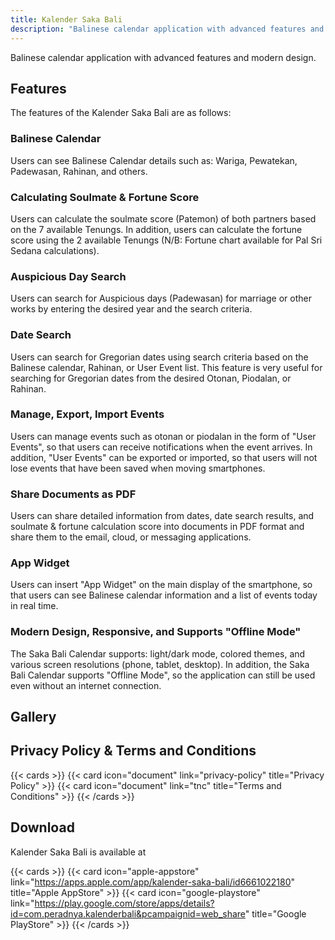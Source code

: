 ```yaml
---
title: Kalender Saka Bali
description: "Balinese calendar application with advanced features and modern design"
---
```


Balinese calendar application with advanced features and modern design.

## Features

The features of the Kalender Saka Bali are as follows:

### Balinese Calendar
Users can see Balinese Calendar details such as: Wariga, Pewatekan, Padewasan, Rahinan, and others.

### Calculating Soulmate & Fortune Score
Users can calculate the soulmate score (Patemon) of both partners based on the 7 available Tenungs. In addition, users can calculate the fortune score using the 2 available Tenungs (N/B: Fortune chart available for Pal Sri Sedana calculations).

### Auspicious Day Search
Users can search for Auspicious days (Padewasan) for marriage or other works by entering the desired year and the search criteria.

### Date Search
Users can search for Gregorian dates using search criteria based on the Balinese calendar, Rahinan, or User Event list. This feature is very useful for searching for Gregorian dates from the desired Otonan, Piodalan, or Rahinan.

### Manage, Export, Import Events
Users can manage events such as otonan or piodalan in the form of "User Events", so that users can receive notifications when the event arrives. In addition, "User Events" can be exported or imported, so that users will not lose events that have been saved when moving smartphones.

### Share Documents as PDF
Users can share detailed information from dates, date search results, and soulmate & fortune calculation score into documents in PDF format and share them to the email, cloud, or messaging applications.

### App Widget
Users can insert "App Widget" on the main display of the smartphone, so that users can see Balinese calendar information and a list of events today in real time.

### Modern Design, Responsive, and Supports "Offline Mode"
The Saka Bali Calendar supports: light/dark mode, colored themes, and various screen resolutions (phone, tablet, desktop). In addition, the Saka Bali Calendar supports "Offline Mode", so the application can still be used even without an internet connection.

## Gallery

## Privacy Policy & Terms and Conditions

{{< cards >}}
    {{< card icon="document" link="privacy-policy" title="Privacy Policy" >}}
    {{< card icon="document" link="tnc" title="Terms and Conditions" >}}
{{< /cards >}}

## Download

Kalender Saka Bali is available at

{{< cards >}}
    {{< card icon="apple-appstore" link="https://apps.apple.com/app/kalender-saka-bali/id6661022180" title="Apple AppStore" >}}
    {{< card icon="google-playstore" link="https://play.google.com/store/apps/details?id=com.peradnya.kalenderbali&pcampaignid=web_share" title="Google PlayStore" >}}
{{< /cards >}}
